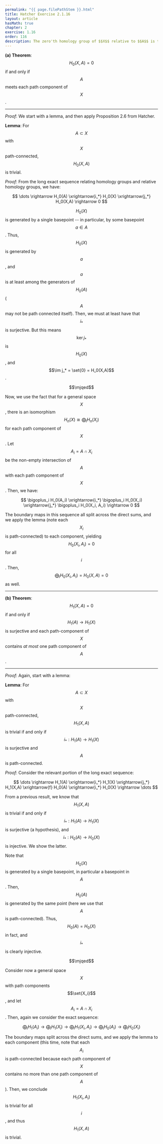 ```yaml
---
permalink: "{{ page.filePathStem }}.html"
title: Hatcher Exercise 2.1.16
layout: article
hasMath: true
chapter: 2
exercise: 1.16
order: 116
description: The zero'th homology group of $$X$$ relative to $$A$$ is trivial precisely when $$A$$ meets each path component of $$X$$
---
```



**(a)** **Theorem**: $$H_0(X,A) = 0$$ if and only if $$A$$ meets each path component of $$X$$.

---

*Proof*:
We start with a lemma, and then apply Proposition 2.6 from Hatcher.

**Lemma**: For $$A \subset X$$ with $$X$$ path-connected, $$H_0(X,A)$$ is trivial.

*Proof*:
From the long exact sequence relating homology groups and relative homology groups, we have:

$$
\dots \rightarrow H_0(A) \xrightarrow{i_*} H_0(X) \xrightarrow{j_*} H_0(X,A) \rightarrow 0
$$

$$H_0(X)$$ is generated by a single basepoint -- in particular, by some basepoint $$a \in A$$.
Thus, $$H_0(X)$$ is generated by $$a$$, and $$a$$ is at least among the generators of $$H_0(A)$$ ($$A$$ may not be path connected itself).
Then, we must at least have that $$i_*$$ is surjective.
But this means $$\ker j_*$$ is $$H_0(X)$$, and $$\im j_* = \set{0} = H_0(X,A)$$.

$$\mjqed$$

Now, we use the fact that for a general space $$X$$, there is an isomorphism $$H_n(X) \cong \bigoplus_i H_n(X_i)$$ for each path component of $$X$$.
Let $$A_i = A \cap X_i$$ be the non-empty intersection of $$A$$ with each path component of $$X$$.
Then, we have:

$$
\bigoplus_i H_0(A_i) \xrightarrow{i_*} \bigoplus_i H_0(X_i) \xrightarrow{j_*} \bigoplus_i H_0(X_i, A_i) \rightarrow 0
$$

The boundary maps in this sequence all split across the direct sums, and we apply the lemma (note each $$X_i$$ is path-connected) to each component, yielding $$H_0(X_i, A_i) = 0$$ for all $$i$$.
Then, $$\bigoplus_i H_0(X_i, A_i) = H_0(X,A) = 0$$ as well.

---

**(b)** **Theorem**:
$$H_1(X,A) = 0$$ if and only if $$H_1(A) \rightarrow H_1(X)$$ is surjective and each path-component of $$X$$ contains *at most* one path component of $$A$$.

---

*Proof*:
Again, start with a lemma:



**Lemma**: For $$A \subset X$$ with $$X$$ path-connected, $$H_1(X,A)$$ is trivial if and only if $$i_* : H_1(A) \rightarrow H_1(X)$$ is surjective and $$A$$ is path-connected.

*Proof*:
Consider the relevant portion of the long exact sequence:

$$
\dots \rightarrow H_1(A) \xrightarrow{i_*} H_1(X) \xrightarrow{j_*} H_1(X,A) \xrightarrow{f} H_0(A) \xrightarrow{i_*} H_0(X) \rightarrow \dots
$$

From a previous result, we know that $$H_1(X,A)$$ is trivial if and only if $$i_* : H_1(A) \rightarrow H_1(X)$$ is surjective (a hypothesis), and $$i_* : H_0(A) \rightarrow H_0(X)$$ is injective.
We show the latter.



Note that $$H_0(X)$$ is generated by a single basepoint, in particular a basepoint in $$A$$.
Then, $$H_0(A)$$ is generated by the same point (here we use that $$A$$ is path-connected).
Thus, $$H_0(A) = H_0(X)$$ in fact, and $$i_*$$ is clearly injective.

$$\mjqed$$

Consider now a general space $$X$$ with path components $$\set{X_i}$$, and let $$A_i = A \cap X_i$$.
Then, again we consider the exact sequence:

$$
\bigoplus_i H_1(A_i) \rightarrow \bigoplus_i H_1(X_i) \rightarrow \bigoplus_i H_1(X_i, A_i) \rightarrow \bigoplus_i H_0(A_i) \rightarrow \bigoplus_i H_0(X_i)
$$

The boundary maps split across the direct sums, and we apply the lemma to each component (this time, note that each $$A_i$$ is path-connected because each path component of $$X$$ contains no more than one path component of $$A$$).
Then, we conclude $$H_1(X_i, A_i)$$ is trivial for all $$i$$, and thus $$H_1(X,A)$$ is trivial.
